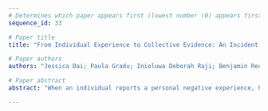 ```yaml
--- 
# Determines which paper appears first (lowest number (0) appears first)
sequence_id: 33

# Paper title 
title: "From Individual Experience to Collective Evidence: An Incident-Based Framework for Identifying Systemic Discrimination"

# Paper authors 
authors: "Jessica Dai; Paula Gradu; Inioluwa Deborah Raji; Benjamin Recht"

# Paper abstract 
abstract: "When an individual reports a personal negative experience, how can we confirm this as part of any broader, systemic pattern of discrimination? In this work, we study the incident database problem, where individual reports of adverse events are aggregated over time. In such a model, reports arrive sequentially; our goal is to identify whether some subgroup, defined by any combination of relevant features, experiences adverse events disproportionately often. We propose an algorithm to conduct this assessment via sequential hypothesis testing; we efficiently identify marginalized subgroups while handling multiple testing with a possibly-exponential number of hypotheses. We then demonstrate our method on real-world datasets including mortgage decisions and vaccine side effects; on each, our method (re-)identifies subgroups known to experience disproportionate harm using only a fraction of the data that was initially used to discover them."

--- 
```

